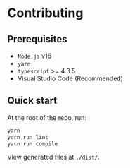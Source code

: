 # Contributing
## Prerequisites
* `Node.js` v16
* `yarn`
* `typescript` >= 4.3.5
* Visual Studio Code (Recommended)

## Quick start
At the root of the repo, run:

```sh
yarn
yarn run lint
yarn run compile
```

View generated files at `./dist/`.